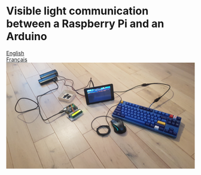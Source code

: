 # Visible light communication between a Raspberry Pi and an Arduino  
[English](https://github.com/xelaco/vlc_raspi_arduino/wiki/English)  
[Français](https://github.com/xelaco/vlc_raspi_arduino/wiki/Fran%C3%A7ais)  
![Big picture](/img/20181203_134115.jpg)

